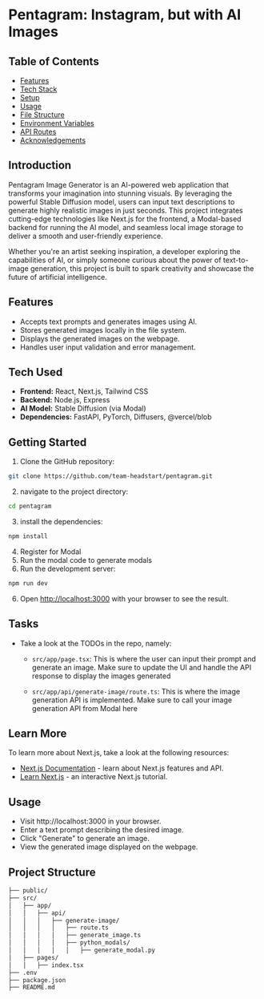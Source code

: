 # Pentagram: Instagram, but with AI Images
## Table of Contents

- [Features](#features)
- [Tech Stack](#tech-stack)
- [Setup](#setup)
- [Usage](#usage)
- [File Structure](#file-structure)
- [Environment Variables](#environment-variables)
- [API Routes](#api-routes)
- [Acknowledgements](#acknowledgements)

## Introduction
Pentagram Image Generator is an AI-powered web application that transforms your imagination into stunning visuals. By leveraging the powerful Stable Diffusion model, users can input text descriptions to generate highly realistic images in just seconds. This project integrates cutting-edge technologies like Next.js for the frontend, a Modal-based backend for running the AI model, and seamless local image storage to deliver a smooth and user-friendly experience.

Whether you're an artist seeking inspiration, a developer exploring the capabilities of AI, or simply someone curious about the power of text-to-image generation, this project is built to spark creativity and showcase the future of artificial intelligence.
## Features
- Accepts text prompts and generates images using AI.
- Stores generated images locally in the file system.
- Displays the generated images on the webpage.
- Handles user input validation and error management.

## Tech Used
- **Frontend:** React, Next.js, Tailwind CSS
- **Backend:** Node.js, Express
- **AI Model:** Stable Diffusion (via Modal)
- **Dependencies:** FastAPI, PyTorch, Diffusers, @vercel/blob

## Getting Started

1. Clone the GitHub repository:

```bash
git clone https://github.com/team-headstart/pentagram.git
```

2. navigate to the project directory:

```bash
cd pentagram
```

3. install the dependencies:

```bash
npm install
```
4. Register for Modal
5. Run the modal code to generate modals
6. Run the development server:

```bash
npm run dev
```

6. Open [http://localhost:3000](http://localhost:3000) with your browser to see the result.

## Tasks

- Take a look at the TODOs in the repo, namely:

    - `src/app/page.tsx`: This is where the user can input their prompt and generate an image. Make sure to update the UI and handle the API response to display the images generated

    - `src/app/api/generate-image/route.ts`: This is where the image generation API is implemented. Make sure to call your image generation API from Modal here


## Learn More

To learn more about Next.js, take a look at the following resources:

- [Next.js Documentation](https://nextjs.org/docs) - learn about Next.js features and API.
- [Learn Next.js](https://nextjs.org/learn) - an interactive Next.js tutorial.

## Usage
- Visit http://localhost:3000 in your browser.
- Enter a text prompt describing the desired image.
- Click "Generate" to generate an image.
- View the generated image displayed on the webpage.

## Project Structure
```sh
├── public/
├── src/
│   ├── app/
│   │   ├── api/
│   │   │   ├── generate-image/
│   │   │   │   ├── route.ts
│   │   │   │   ├── generate_image.ts
│   │   │   │   ├── python_modals/
│   │   │   │   │   ├── generate_modal.py
│   ├── pages/
│   │   ├── index.tsx
├── .env
├── package.json
├── README.md

```